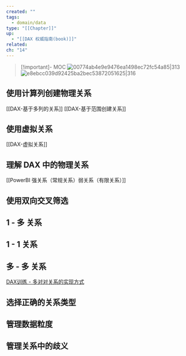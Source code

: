 ```yaml
---
created: ""
tags:
  - domain/data
type: "[[Chapter]]"
up:
  - "[[DAX 权威指南(book)]]"
related: 
ch: "14"
---
```

> [!important]- MOC
>  ![00774ab4e9e9476ea1498ec72fc54a85|313](https://s1.vika.cn/space/2024/06/23/00774ab4e9e9476ea1498ec72fc54a85)
![e8ebcc039d92425ba2bec53872051625|316](https://s1.vika.cn/space/2024/06/23/e8ebcc039d92425ba2bec53872051625)

## 使用计算列创建物理关系



[[DAX-基于多列的关系]]
[[DAX-基于范围创建关系]]


## 使用虚拟关系


[[DAX-虚拟关系]]


## 理解 DAX 中的物理关系

[[PowerBI 强关系（常规关系）弱关系（有限关系）]]


## 使用双向交叉筛选


##  1 - 多 关系


##  1 - 1 关系

##  多 - 多 关系

[DAX训练 - 多对对关系的实现方式](https://garrulous-ambert-cda.notion.site/DAX-d361fce6c2e24861b6dc60c953d39b9b?pvs=4)

## 选择正确的关系类型


## 管理数据粒度

## 管理关系中的歧义

